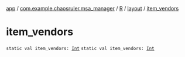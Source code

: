 [app](../../../index.md) / [com.example.chaosruler.msa_manager](../../index.md) / [R](../index.md) / [layout](index.md) / [item_vendors](.)

# item_vendors

`static val item_vendors: `[`Int`](https://kotlinlang.org/api/latest/jvm/stdlib/kotlin/-int/index.html)
`static val item_vendors: `[`Int`](https://kotlinlang.org/api/latest/jvm/stdlib/kotlin/-int/index.html)